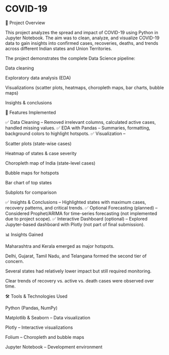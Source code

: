 # COVID-19
📌 Project Overview

This project analyzes the spread and impact of COVID-19 using Python in Jupyter Notebook.
The aim was to clean, analyze, and visualize COVID-19 data to gain insights into confirmed cases, recoveries, deaths, and trends across different Indian states and Union Territories.

The project demonstrates the complete Data Science pipeline:

Data cleaning

Exploratory data analysis (EDA)

Visualizations (scatter plots, heatmaps, choropleth maps, bar charts, bubble maps)

Insights & conclusions

📂 Features Implemented

✅ Data Cleaning – Removed irrelevant columns, calculated active cases, handled missing values.
✅ EDA with Pandas – Summaries, formatting, background colors to highlight hotspots.
✅ Visualization –

Scatter plots (state-wise cases)

Heatmap of states & case severity

Choropleth map of India (state-level cases)

Bubble maps for hotspots

Bar chart of top states

Subplots for comparison

✅ Insights & Conclusions – Highlighted states with maximum cases, recovery patterns, and critical trends.
✅ Optional Forecasting (planned) – Considered Prophet/ARIMA for time-series forecasting (not implemented due to project scope).
✅ Interactive Dashboard (optional) – Explored Jupyter-based dashboard with Plotly (not part of final submission).

📊 Insights Gained

Maharashtra and Kerala emerged as major hotspots.

Delhi, Gujarat, Tamil Nadu, and Telangana formed the second tier of concern.

Several states had relatively lower impact but still required monitoring.

Clear trends of recovery vs. active vs. death cases were observed over time.

🛠 Tools & Technologies Used

Python (Pandas, NumPy)

Matplotlib & Seaborn – Data visualization

Plotly – Interactive visualizations

Folium – Choropleth and bubble maps

Jupyter Notebook – Development environment
